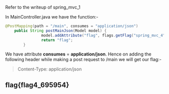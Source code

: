 Refer to the writeup of spring_mvc_1

In MainController.java we have the function:-

```java
@PostMapping(path = "/main", consumes = "application/json")
	public String postMainJson(Model model) {
                model.addAttribute("flag", flags.getFlag("spring_mvc_4"));	// post main flag json
                return "flag";
        }
```

We have attribute **consumes** = **application/json**. Hence on adding the following header while making a post request to /main we will get our flag:-

>Content-Type: application/json

## flag{flag4_695954}